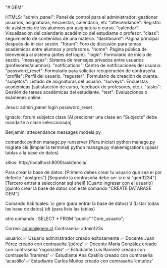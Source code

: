 "# GEM" 

HTMLS:
"admin_panel": Panel de control para el administrador: gestionar usuarios, asignaturas, encuestas, calendario, etc
"attecendance": Registro de asistencia de los alumnos por asignatura o curso.
"calendar": Visualización del calendario académico del estudiante o profesor.
"class": seguimiento de contenidos de una materia.
"dashboard": Página principal después de iniciar sesión.
"forum": Foro de discusión para temas académicos entre alumnos y profesores.
"home": Página pública de bienvenida al sistema (antes del login).
"login": Formulario de inicio de sesión.
"messages": Sistema de mensajes privados entre usuarios (profesores/alumnos).
"notifications": Centro de notificaciones del usuario.
"password_reset": Formulario para solicitar recuperación de contraseña.
"profile": Perfil del usuario.
"reguster": Formulario de creación de cuenta.
"subjetcs": Listado de asignaturas del usuario.
"surveys": Encuestas académicas (satisfacción de curso, feedback de profesores, etc.).
"tasks": Gestión de tareas académicas del estudiante.
"test": Evaluaciones o exámenes online.


Jesus:
admin_panel
login
password_reset

Ignacio:
forum
subjetcs
class
[Al precionar una clase en "Subjects" debe mandarte a clase seleccionada]

Benjamin:
attecendance
messages
models.py


comando:
python manage.py runserver (Para iniciar)
python manage.py migrate
cls (limpiar la terminal)
python manage.py makemigrations (pasar tablas a la base de datos)


sitios:
http://localhost:8000/asistencia/

Para crear la base de datos:
[Primero debes crear tu usuario que sea el por defecto "postgres"]
[Segundo la contraseña debe ser si o si "gem1234"]
[Tercero entrar a seleccionar sql shell]
[Cuarto ingresar con el usuario]
[quinto crear la base de datos con este comando "CREATE DATABASE GEM"]

Comando habituales:
\c gem (para entrar la base de datos)
\l (Listar todas las base de datos)
\dt (para lista las tablas)

otro comando : 
SELECT * FROM "public"."Core_usuario";


Correo: admin@gem.cl
Contraseña: admin123s

usuario: 
✅ Usuario administrador creado exitosamente
✅ Docente Juan Pérez creado con contraseña 'jpérez'
✅ Docente María González creado con contraseña 'mgonzález'
✅ Estudiante Luis Ramírez creado con contraseña 'lramírez'
✅ Estudiante Ana Castillo creado con contraseña 'acastillo'
✅ Estudiante Carlos Muñoz creado con contraseña 'cmuñoz'